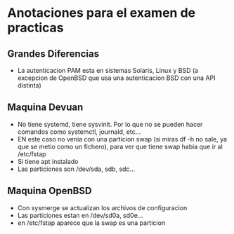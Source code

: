 # Anotaciones para el examen de practicas

## Grandes Diferencias
- La autenticacion PAM esta en sistemas Solaris, Linux y BSD (a excepcion de OpenBSD que usa una autenticacion BSD 
con una API distinta)
## Maquina Devuan
- No tiene systemd, tiene sysvinit. Por lo que no se pueden hacer comandos como systemctl, journald, etc...
- EN este caso no venia con una particion swap (si miras df -h no sale, ya que se metio como un fichero), para
ver que tiene swap habia que ir al /etc/fstap
- Si tiene apt instalado
- Las particiones son /dev/sda, sdb, sdc...
## Maquina OpenBSD
- Con sysmerge se actualizan los archivos de configuracion
- Las particiones estan en /dev/sd0a, sd0e...
- en /etc/fstap aparece que la swap es una particion
